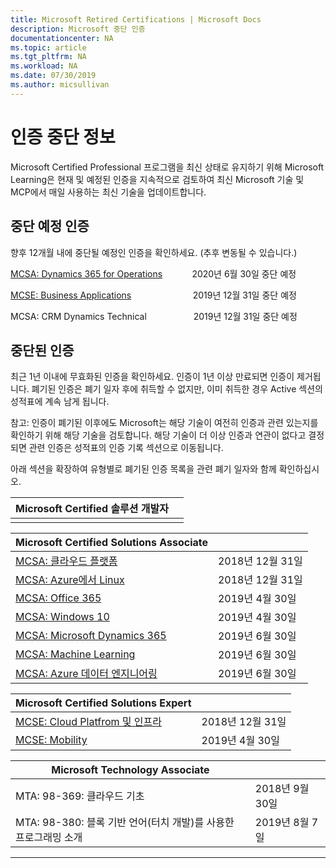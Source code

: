 ```yaml
---
title: Microsoft Retired Certifications | Microsoft Docs
description: Microsoft 중단 인증
documentationcenter: NA
ms.topic: article
ms.tgt_pltfrm: NA
ms.workload: NA
ms.date: 07/30/2019
ms.author: micsullivan
---
```

# 인증 중단 정보

Microsoft Certified Professional 프로그램을 최신 상태로 유지하기 위해 Microsoft Learning은 현재 및 예정된 인증을 지속적으로 검토하여 최신 Microsoft 기술 및 MCP에서 매일 사용하는 최신 기술을 업데이트합니다.

## 중단 예정 인증

향후 12개월 내에 중단될 예정인 인증을 확인하세요. (추후 변동될 수 있습니다.) 

[MCSA: Dynamics 365 for Operations](https://www.microsoft.com/learning/mcsa-microsoft-dynamics-365-for-operations.aspx)&nbsp;&nbsp;&nbsp;&nbsp;&nbsp;&nbsp;&nbsp;&nbsp;&nbsp;&nbsp;&nbsp;&nbsp;2020년 6월 30일 중단 예정  

[MCSE: Business Applications](https://www.microsoft.com/learning/mcse-business-applications.aspx)&nbsp;&nbsp;&nbsp;&nbsp;&nbsp;&nbsp;&nbsp;&nbsp;&nbsp;&nbsp;&nbsp;&nbsp;&nbsp;&nbsp;&nbsp;&nbsp;&nbsp;&nbsp;&nbsp;&nbsp;&nbsp;&nbsp;&nbsp;&nbsp; 2019년 12월 31일 중단 예정  

MCSA: CRM Dynamics Technical&nbsp;&nbsp;&nbsp;&nbsp;&nbsp;&nbsp;&nbsp;&nbsp;&nbsp;&nbsp;&nbsp;&nbsp;&nbsp;&nbsp;&nbsp;&nbsp;&nbsp;&nbsp; 2019년 12월 31일 중단 예정  

## 중단된 인증

최근 1년 이내에 무효화된 인증을 확인하세요. 인증이 1년 이상 만료되면 인증이 제거됩니다. 폐기된 인증은 폐기 일자 후에 취득할 수 없지만, 이미 취득한 경우 Active 섹션의 성적표에 계속 남게 됩니다.

참고: 인증이 폐기된 이후에도 Microsoft는 해당 기술이 여전히 인증과 관련 있는지를 확인하기 위해 해당 기술을 검토합니다. 해당 기술이 더 이상 인증과 연관이 없다고 결정되면 관련 인증은 성적표의 인증 기록 섹션으로 이동됩니다.

아래 섹션을 확장하여 유형별로 폐기된 인증 목록을 관련 폐기 일자와 함께 확인하십시오.

| Microsoft Certified 솔루션 개발자                                           |                    |
| ---------------------------------------------------------------------------------- | ------------------ |
|                                                                                    |                    |

| Microsoft Certified Solutions Associate                                            |                    |
| ---------------------------------------------------------------------------------- | ------------------ |
| [MCSA: 클라우드 플랫폼](https://www.microsoft.com/learning/mcsa-cloud-platform-certification.aspx)           | 2018년 12월 31일 |
| [MCSA: Azure에서 Linux](https://www.microsoft.com/learning/mcsa-linux-azure-certification.aspx)            | 2018년 12월 31일 |
| [MCSA: Office 365](https://www.microsoft.com/learning/mcsa-office365-certification.aspx)               | 2019년 4월 30일   |
| [MCSA: Windows 10](https://www.microsoft.com/learning/mcsa-windows-10-certifications.aspx)              | 2019년 4월 30일   |
| [MCSA: Microsoft Dynamics 365](https://www.microsoft.com/learning/mcsa-microsoft-dynamics-365.aspx)          | 2019년 6월 30일   |
| [MCSA: Machine Learning](https://www.microsoft.com/learning/mcsa-machine-learning.aspx)                | 2019년 6월 30일   |
| [MCSA: Azure 데이터 엔지니어링](https://www.microsoft.com/learning/mcsa-data-engineering-with-azure.aspx)     | 2019년 6월 30일   |

| Microsoft Certified Solutions Expert                        |          |
| ---------------------------------------------------------------------------------- | ------------------ |
| [MCSE: Cloud Platfrom 및 인프라](https://www.microsoft.com/learning/mcse-cloud-platform-infrastructure.aspx) | 2018년 12월 31일 |
| [MCSE: Mobility](https://www.microsoft.com/learning/mcse-mobility-certification.aspx)                 | 2019년 4월 30일   |

| Microsoft Technology Associate                           |          |
| ---------------------------------------------------------------------------------- | ------------------ |
| MTA: 98-369: 클라우드 기초                                               | 2018년 9월 30일 |
| MTA: 98-380: 블록 기반 언어(터치 개발)를 사용한 프로그래밍 소개                    | 2019년 8월 7일   |
___

